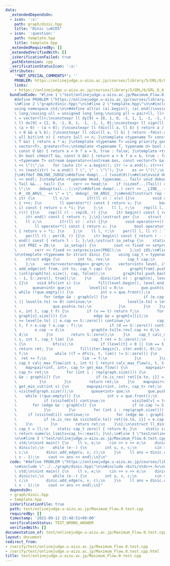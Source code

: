 ```yaml
---
data:
  _extendedDependsOn:
  - icon: ':x:'
    path: graph/dinic.hpp
    title: "Dinic \u6CD5"
  - icon: ':question:'
    path: template.hpp
    title: template.hpp
  _extendedRequiredBy: []
  _extendedVerifiedWith: []
  _isVerificationFailed: true
  _pathExtension: cpp
  _verificationStatusIcon: ':x:'
  attributes:
    '*NOT_SPECIAL_COMMENTS*': ''
    PROBLEM: https://onlinejudge.u-aizu.ac.jp/courses/library/5/GRL/6/GRL_6_A
    links:
    - https://onlinejudge.u-aizu.ac.jp/courses/library/5/GRL/6/GRL_6_A
  bundledCode: "#line 1 \"test/onlinejudge.u-aizu.ac.jp/Maximum_Flow.0.test.cpp\"\n\
    #define PROBLEM \"https://onlinejudge.u-aizu.ac.jp/courses/library/5/GRL/6/GRL_6_A\"\
    \n#line 2 \"graph/dinic.hpp\"\n\n#line 2 \"template.hpp\"\n\n#include <bits/stdc++.h>\n\
    using namespace std;\n\n#define all(a) (a).begin(), (a).end()\nusing ll = long\
    \ long;\nusing ull = unsigned long long;\nusing pll = pair<ll, ll>;\nusing vll\
    \ = vector<ll>;\nconstexpr ll dy[9] = {0, 1, 0, -1, 1, 1, -1, -1, 0};\nconstexpr\
    \ ll dx[9] = {1, 0, -1, 0, 1, -1, -1, 1, 0};\nconstexpr ll sign(ll a) { return\
    \ (a > 0) - (a < 0); }\nconstexpr ll fdiv(ll a, ll b) { return a / b - ((a ^ b)\
    \ < 0 && a % b); }\nconstexpr ll cdiv(ll a, ll b) { return -fdiv(-a, b); }\nconstexpr\
    \ ull bit(int n) { return 1ull << n; }\ntemplate <typename T> constexpr T sq(const\
    \ T &a) { return a * a; }\ntemplate <typename T> using priority_queue_rev = priority_queue<T,\
    \ vector<T>, greater<T>>;\ntemplate <typename T, typename U> bool chmax(T &a,\
    \ const U &b) { return a < b ? a = b, true : false; }\ntemplate <typename T, typename\
    \ U> bool chmin(T &a, const U &b) { return a > b ? a = b, true : false; }\ntemplate\
    \ <typename T> ostream &operator<<(ostream &os, const vector<T> &a) {\n    os\
    \ << \"(\";\n    for (auto itr = a.begin(); itr != a.end(); itr++) { os << *itr\
    \ << (next(itr) != a.end() ? \", \" : \"\"); }\n    os << \")\";\n    return os;\n\
    }\n#ifdef ONLINE_JUDGE\n#define dump(...) (void(0))\n#else\nvoid debug() { cerr\
    \ << endl; }\ntemplate <typename Head, typename... Tail> void debug(Head &&head,\
    \ Tail &&... tail) {\n    cerr << head;\n    if (sizeof...(Tail)) cerr << \",\
    \ \";\n    debug(tail...);\n}\n#define dump(...) cerr << __LINE__ << \": \" <<\
    \ #__VA_ARGS__ << \" = \", debug(__VA_ARGS__)\n#endif\nstruct rep {\n    struct\
    \ itr {\n        ll v;\n        itr(ll v) : v(v) {}\n        void operator++()\
    \ { ++v; }\n        ll operator*() const { return v; }\n        bool operator!=(itr\
    \ i) const { return v < *i; }\n    };\n    ll l, r;\n    rep(ll l, ll r) : l(l),\
    \ r(r) {}\n    rep(ll r) : rep(0, r) {}\n    itr begin() const { return l; };\n\
    \    itr end() const { return r; };\n};\nstruct per {\n    struct itr {\n    \
    \    ll v;\n        itr(ll v) : v(v) {}\n        void operator++() { --v; }\n\
    \        ll operator*() const { return v; }\n        bool operator!=(itr i) const\
    \ { return v > *i; }\n    };\n    ll l, r;\n    per(ll l, ll r) : l(l), r(r) {}\n\
    \    per(ll r) : per(0, r) {}\n    itr begin() const { return r - 1; };\n    itr\
    \ end() const { return l - 1; };\n};\nstruct io_setup {\n    static constexpr\
    \ int PREC = 20;\n    io_setup() {\n        cout << fixed << setprecision(PREC);\n\
    \        cerr << fixed << setprecision(PREC);\n    };\n} iOS;\n#line 4 \"graph/dinic.hpp\"\
    \n\ntemplate <typename S> struct dinic {\n    using cap_t = typename S::cap_t;\n\
    \    struct edge {\n        int to, rev;\n        cap_t cap;\n        bool is_rev;\n\
    \    };\n    vector<vector<edge>> graph;\n    vector<int> level, iter;\n    void\
    \ add_edge(int from, int to, cap_t cap) {\n        graph[from].push_back({to,\
    \ (int)graph[to].size(), cap, false});\n        graph[to].push_back({from, (int)graph[from].size()\
    \ - 1, S::zero(), true});\n    }\n    dinic(int n) : graph(n), level(n), iter(n)\
    \ {}\n    void bfs(int s) {\n        fill(level.begin(), level.end(), -1);\n \
    \       queue<int> que;\n        level[s] = 0;\n        que.push(s);\n       \
    \ while (!que.empty()) {\n            int v = que.front();\n            que.pop();\n\
    \            for (edge &e : graph[v]) {\n                if (e.cap == S::zero()\
    \ || level[e.to] >= 0) continue;\n                level[e.to] = level[v] + 1;\n\
    \                que.push(e.to);\n            }\n        }\n    }\n    cap_t dfs(int\
    \ v, int t, cap_t f) {\n        if (v == t) return f;\n        for (int i : rep(iter[v],\
    \ graph[v].size())) {\n            edge &e = graph[v][i];\n            if (level[v]\
    \ >= level[e.to] || e.cap == S::zero()) continue;\n            cap_t d = dfs(e.to,\
    \ t, f > e.cap ? e.cap : f);\n            if (d == S::zero()) continue;\n    \
    \        e.cap -= d;\n            graph[e.to][e.rev].cap += d;\n            return\
    \ d;\n        }\n        return S::zero();\n    }\n    cap_t calc_max_flow(int\
    \ s, int t, cap_t lim) {\n        cap_t ret = S::zero();\n        while (true)\
    \ {\n            bfs(s);\n            if (level[t] < 0 || lim == S::zero()) {\
    \ return ret; }\n            fill(iter.begin(), iter.end(), 0);\n            cap_t\
    \ f;\n            while ((f = dfs(s, t, lim)) != S::zero()) {\n              \
    \  ret += f;\n                lim -= f;\n            }\n        }\n    }\n   \
    \ cap_t calc_max_flow(int s, int t) { return calc_max_flow(s, t, S::inf()); }\n\
    \    map<pair<int, int>, cap_t> get_max_flow() {\n        map<pair<int, int>,\
    \ cap_t> ret;\n        for (int i : rep(graph.size())) {\n            for (edge\
    \ &e : graph[i]) {\n                if (e.is_rev) ret[{e.to, i}] = e.cap;\n  \
    \          }\n        }\n        return ret;\n    }\n    map<pair<int, int>, cap_t>\
    \ get_min_cut(int s) {\n        map<pair<int, int>, cap_t> ret;\n        vector<int>\
    \ visited(graph.size());\n        queue<int> que;\n        que.push(s);\n    \
    \    while (!que.empty()) {\n            int v = que.front();\n            que.pop();\n\
    \            if (visited[v]) continue;\n            visited[v] = true;\n     \
    \       for (edge &e : graph[v]) {\n                if (e.cap != S::zero()) que.push(e.to);\n\
    \            }\n        }\n        for (int i : rep(graph.size())) {\n       \
    \     if (visited[i]) continue;\n            for (edge &e : graph[i]) {\n    \
    \            if (e.is_rev && visited[e.to]) ret[{e.to, i}] = e.cap;\n        \
    \    }\n        }\n        return ret;\n    }\n};\n\nstruct ll_dinic {\n    using\
    \ cap_t = ll;\n    static cap_t zero() { return 0; }\n    static cap_t inf() {\
    \ return numeric_limits<cap_t>::max(); }\n};\n#line 3 \"test/onlinejudge.u-aizu.ac.jp/Maximum_Flow.0.test.cpp\"\
    \n\n#line 5 \"test/onlinejudge.u-aizu.ac.jp/Maximum_Flow.0.test.cpp\"\nusing namespace\
    \ std;\n\nint main() {\n    ll v, e;\n    cin >> v >> e;\n    dinic<ll_dinic>\
    \ dinic(v);\n    while (e--) {\n        int u, v, c;\n        cin >> u >> v >>\
    \ c;\n        dinic.add_edge(u, v, c);\n    }\n    ll ans = dinic.calc_max_flow(0,\
    \ v - 1);\n    cout << ans << endl;\n}\n"
  code: "#define PROBLEM \"https://onlinejudge.u-aizu.ac.jp/courses/library/5/GRL/6/GRL_6_A\"\
    \n#include \"../../graph/dinic.hpp\"\n\n#include <bits/stdc++.h>\nusing namespace\
    \ std;\n\nint main() {\n    ll v, e;\n    cin >> v >> e;\n    dinic<ll_dinic>\
    \ dinic(v);\n    while (e--) {\n        int u, v, c;\n        cin >> u >> v >>\
    \ c;\n        dinic.add_edge(u, v, c);\n    }\n    ll ans = dinic.calc_max_flow(0,\
    \ v - 1);\n    cout << ans << endl;\n}"
  dependsOn:
  - graph/dinic.hpp
  - template.hpp
  isVerificationFile: true
  path: test/onlinejudge.u-aizu.ac.jp/Maximum_Flow.0.test.cpp
  requiredBy: []
  timestamp: '2021-09-12 15:48:51+09:00'
  verificationStatus: TEST_WRONG_ANSWER
  verifiedWith: []
documentation_of: test/onlinejudge.u-aizu.ac.jp/Maximum_Flow.0.test.cpp
layout: document
redirect_from:
- /verify/test/onlinejudge.u-aizu.ac.jp/Maximum_Flow.0.test.cpp
- /verify/test/onlinejudge.u-aizu.ac.jp/Maximum_Flow.0.test.cpp.html
title: test/onlinejudge.u-aizu.ac.jp/Maximum_Flow.0.test.cpp
---
```

